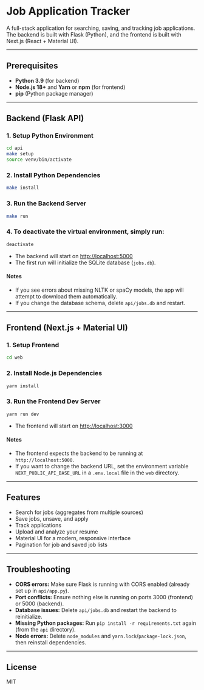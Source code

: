 # Job Application Tracker

A full-stack application for searching, saving, and tracking job applications. The backend is built with Flask (Python), and the frontend is built with Next.js (React + Material UI).

---

## Prerequisites
- **Python 3.9** (for backend)
- **Node.js 18+** and **Yarn** or **npm** (for frontend)
- **pip** (Python package manager)

---

## Backend (Flask API)

### 1. Setup Python Environment
```bash
cd api
make setup
source venv/bin/activate
```

### 2. Install Python Dependencies
```bash
make install
```

### 3. Run the Backend Server
```bash
make run
```

### 4. To **deactivate** the virtual environment, simply run:
```bash
deactivate
```

- The backend will start on [http://localhost:5000](http://localhost:5000)
- The first run will initialize the SQLite database (`jobs.db`).

#### Notes
- If you see errors about missing NLTK or spaCy models, the app will attempt to download them automatically.
- If you change the database schema, delete `api/jobs.db` and restart.

---

## Frontend (Next.js + Material UI)

### 1. Setup Frontend
```bash
cd web
```

### 2. Install Node.js Dependencies
```bash
yarn install
```

### 3. Run the Frontend Dev Server
```bash
yarn run dev
```
- The frontend will start on [http://localhost:3000](http://localhost:3000)

#### Notes
- The frontend expects the backend to be running at `http://localhost:5000`.
- If you want to change the backend URL, set the environment variable `NEXT_PUBLIC_API_BASE_URL` in a `.env.local` file in the `web` directory.

---

## Features
- Search for jobs (aggregates from multiple sources)
- Save jobs, unsave, and apply
- Track applications
- Upload and analyze your resume
- Material UI for a modern, responsive interface
- Pagination for job and saved job lists

---

## Troubleshooting
- **CORS errors:** Make sure Flask is running with CORS enabled (already set up in `api/app.py`).
- **Port conflicts:** Ensure nothing else is running on ports 3000 (frontend) or 5000 (backend).
- **Database issues:** Delete `api/jobs.db` and restart the backend to reinitialize.
- **Missing Python packages:** Run `pip install -r requirements.txt` again (from the `api` directory).
- **Node errors:** Delete `node_modules` and `yarn.lock`/`package-lock.json`, then reinstall dependencies.

---

## License
MIT 